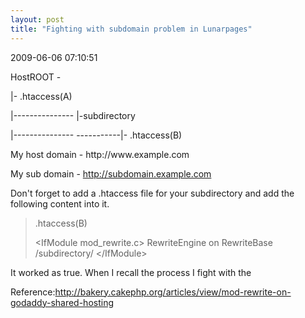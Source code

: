 ```yaml
---
layout: post
title: "Fighting with subdomain problem in Lunarpages"
---
```


<p class='meta'>2009-06-06 07:10:51</p>

HostROOT -

|- .htaccess(A)
<p style="text-align: left;">|--------------- |-subdirectory</p>
<p style="text-align: left;">|--------------- -----------|- .htaccess(B)</p>
My host domain - http://www.example.com

My sub domain - http://subdomain.example.com

Don't forget to add a .htaccess file for your subdirectory and add the following content into it.
<blockquote>.htaccess(B)

&lt;IfModule mod_rewrite.c&gt;
RewriteEngine on
RewriteBase /subdirectory/
&lt;/IfModule&gt;</blockquote>
<blockquote></blockquote>
It worked as true. When I recall the process I fight with the

Reference:http://bakery.cakephp.org/articles/view/mod-rewrite-on-godaddy-shared-hosting